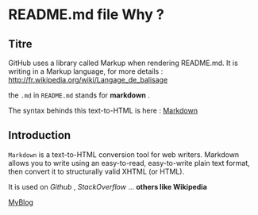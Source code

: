 README.md file Why ?  
=========


Titre
-----

GitHub uses a library called Markup when rendering README.md. It is writing in a Markup language, for more details : http://fr.wikipedia.org/wiki/Langage_de_balisage 

the `.md` in `README.md` stands for **markdown** .

The syntax behinds this text-to-HTML is here : [Markdown](http://daringfireball.net/projects/markdown/basics)

Introduction 
------------

`Markdown` is a text-to-HTML conversion tool for web writers. Markdown allows you to write using an easy-to-read, easy-to-write plain text format, then convert it to structurally valid XHTML (or HTML).

It is used on *Github* , *StackOverflow* ... __others like Wikipedia__ 

[MyBlog](http://aljilogy.blogspot.fr)


  


